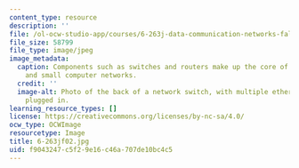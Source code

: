 ```yaml
---
content_type: resource
description: ''
file: /ol-ocw-studio-app/courses/6-263j-data-communication-networks-fall-2002/f9043247c5f29e16c46a707de10bc4c5_6-263jf02.jpg
file_size: 58799
file_type: image/jpeg
image_metadata:
  caption: Components such as switches and routers make up the core of both large
    and small computer networks.
  credit: ''
  image-alt: Photo of the back of a network switch, with multiple ethernet cables
    plugged in.
learning_resource_types: []
license: https://creativecommons.org/licenses/by-nc-sa/4.0/
ocw_type: OCWImage
resourcetype: Image
title: 6-263jf02.jpg
uid: f9043247-c5f2-9e16-c46a-707de10bc4c5
---
```

